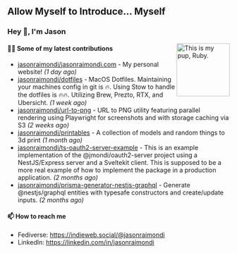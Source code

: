 ## Allow Myself to Introduce... Myself

### Hey :wave:, I'm Jason

<img align='right' alt="This is my pup, Ruby." src='https://jasonraimondi.com/misc/me/zombie-ruby-trimmed@2x.png' width='120px'>

#### 👨‍💻 Some of my latest contributions


- [jasonraimondi/jasonraimondi.com](https://github.com/jasonraimondi/jasonraimondi.com) - My personal website! _(1 day ago)_
- [jasonraimondi/dotfiles](https://github.com/jasonraimondi/dotfiles) - MacOS Dotfiles. Maintaining your machines config in git is :fire:. Using Stow to handle the dotfiles is :fire::fire:. Utilizing Brew, Prezto, RTX, and Ubersicht. _(1 week ago)_
- [jasonraimondi/url-to-png](https://github.com/jasonraimondi/url-to-png) - URL to PNG utility featuring parallel rendering using Playwright for screenshots and with storage caching via S3 _(2 weeks ago)_
- [jasonraimondi/printables](https://github.com/jasonraimondi/printables) - A collection of models and random things to 3d print _(1 month ago)_
- [jasonraimondi/ts-oauth2-server-example](https://github.com/jasonraimondi/ts-oauth2-server-example) - This is an example implementation of the @jmondi/oauth2-server project using a NestJS/Express server and a Sveltekit client. This is supposed to be a more real example of how to implement the package in a production application. _(2 months ago)_
- [jasonraimondi/prisma-generator-nestjs-graphql](https://github.com/jasonraimondi/prisma-generator-nestjs-graphql) - Generate @nestjs/graphql entities with typesafe constructors and create/update inputs. _(2 months ago)_

#### 📫 How to reach me

- Fediverse: https://indieweb.social/@jasonraimondi
- LinkedIn: https://linkedin.com/in/jasonraimondi
